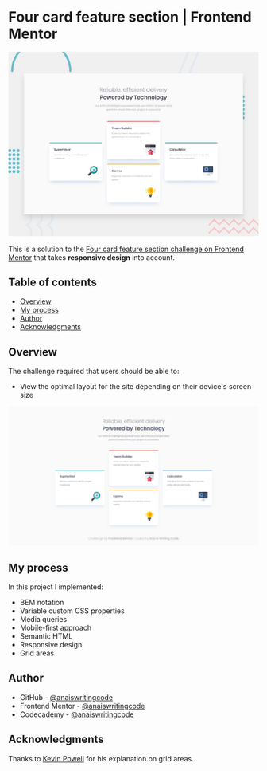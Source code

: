 # Four card feature section | Frontend Mentor

![Image preview](design/desktop-preview.jpg)

This is a solution to the [Four card feature section challenge on Frontend Mentor](https://www.frontendmentor.io/challenges/four-card-feature-section-weK1eFYK) that takes **responsive design** into account.

## Table of contents

- [Overview](#overview)
- [My process](#my-process)
- [Author](#author)
- [Acknowledgments](#acknowledgments)

## Overview

The challenge required that users should be able to:

- View the optimal layout for the site depending on their device's screen size

![Screenshot of the finished solution](images/finished-screenshot.png)

## My process

In this project I implemented:

- BEM notation
- Variable custom CSS properties
- Media queries
- Mobile-first approach
- Semantic HTML
- Responsive design
- Grid areas

## Author

- GitHub - [@anaiswritingcode](https://github.com/anaiswritingcode)
- Frontend Mentor - [@anaiswritingcode](https://www.frontendmentor.io/profile/anaiswritingcode)
- Codecademy - [@anaiswritingcode](https://www.codecademy.com/profiles/anaiswritingcode)

## Acknowledgments

Thanks to [Kevin Powell](https://www.youtube.com/@KevinPowell) for his explanation on grid areas.
